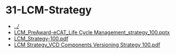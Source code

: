# 31-LCM-Strategy 

* [../](..)
* [LCM_PreAward-eCAT_Life Cycle Management_strategy_100.pptx](LCM_PreAward-eCAT_Life%20Cycle%20Management_strategy_100.pptx)
* [LCM_Strategy-100.pdf](LCM_Strategy-100.pdf)
* [LCM Strategy_VCD Components Versioning Strategy 100.pdf](LCM%20Strategy_VCD%20Components%20Versioning%20Strategy%20100.pdf)
